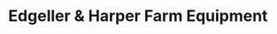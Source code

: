 ---
title: "Edgeller & Harper Farm Equipment"
url: /west-plains/edgeller-und-harper-farm-equipment/
shop: Landwirtschaftlich
---